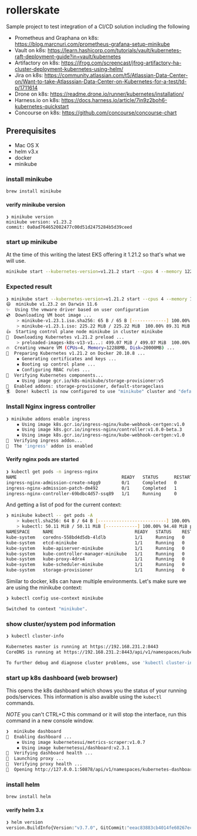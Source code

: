# rollerskate

Sample project to test integration of a CI/CD solution including the following

* Prometheus and Graphana on k8s: https://blog.marcnuri.com/prometheus-grafana-setup-minikube
* Vault on k8s: https://learn.hashicorp.com/tutorials/vault/kubernetes-raft-deployment-guide?in=vault/kubernetes
* Artifactory on k8s: https://jfrog.com/screencast/jfrog-artifactory-ha-cluster-deployment-kubernetes-using-helm/
* Jira on k8s: https://community.atlassian.com/t5/Atlassian-Data-Center-on/Want-to-take-Atlasssian-Data-Center-on-Kubernetes-for-a-test/td-p/1711614
* Drone on k8s: https://readme.drone.io/runner/kubernetes/installation/
* Harness.io on k8s: https://docs.harness.io/article/7in9z2boh6-kubernetes-quickstart
* Concourse on k8s: https://github.com/concourse/concourse-chart

## Prerequisites

* Mac OS X
* helm v3.x
* docker
* minikube

### install minikube

```bash
brew install minikube
```

#### verify minikube version

```
❯ minikube version
minikube version: v1.23.2
commit: 0a0ad764652082477c00d51d2475284b5d39ceed
```

### start up minikube

At the time of this writing the latest EKS offering it 1.21.2 so that's what we will use.

```bash
minikube start --kubernetes-version=v1.21.2 start --cpus 4 --memory 12288 --driver=vmware
```

### Expected result

```bash
❯ minikube start --kubernetes-version=v1.21.2 start --cpus 4 --memory 12288 --driver=vmware
😄  minikube v1.23.2 on Darwin 11.6
✨  Using the vmware driver based on user configuration
💿  Downloading VM boot image ...
    > minikube-v1.23.1.iso.sha256: 65 B / 65 B [-------------] 100.00% ? p/s 0s
    > minikube-v1.23.1.iso: 225.22 MiB / 225.22 MiB  100.00% 89.31 MiB p/s 2.7s
👍  Starting control plane node minikube in cluster minikube
💾  Downloading Kubernetes v1.21.2 preload ...
    > preloaded-images-k8s-v13-v1...: 499.07 MiB / 499.07 MiB  100.00% 82.01 Mi
🔥  Creating vmware VM (CPUs=4, Memory=12288MB, Disk=20000MB) ...
🐳  Preparing Kubernetes v1.21.2 on Docker 20.10.8 ...
    ▪ Generating certificates and keys ...
    ▪ Booting up control plane ...
    ▪ Configuring RBAC rules ...
🔎  Verifying Kubernetes components...
    ▪ Using image gcr.io/k8s-minikube/storage-provisioner:v5
🌟  Enabled addons: storage-provisioner, default-storageclass
🏄  Done! kubectl is now configured to use "minikube" cluster and "default" namespace by default
```

### Install Nginx ingress controller

```bash
❯ minikube addons enable ingress
    ▪ Using image k8s.gcr.io/ingress-nginx/kube-webhook-certgen:v1.0
    ▪ Using image k8s.gcr.io/ingress-nginx/controller:v1.0.0-beta.3
    ▪ Using image k8s.gcr.io/ingress-nginx/kube-webhook-certgen:v1.0
🔎  Verifying ingress addon...
🌟  The 'ingress' addon is enabled
```

#### Verify nginx pods are started

```bash
❯ kubectl get pods -n ingress-nginx
NAME                                        READY   STATUS      RESTARTS   AGE
ingress-nginx-admission-create-n4gg9        0/1     Completed   0          3m30s
ingress-nginx-admission-patch-dm492         0/1     Completed   1          3m30s
ingress-nginx-controller-69bdbc4d57-ssq89   1/1     Running     0          3m31s
```

And getting a list of pod for the current context:

```bash
❯ minikube kubectl -- get pods -A
    > kubectl.sha256: 64 B / 64 B [--------------------------] 100.00% ? p/s 0s
    > kubectl: 50.11 MiB / 50.11 MiB [------------] 100.00% 94.48 MiB p/s 700ms
NAMESPACE     NAME                               READY   STATUS    RESTARTS   AGE
kube-system   coredns-558bd4d5db-4ldlb           1/1     Running   0          23m
kube-system   etcd-minikube                      1/1     Running   0          23m
kube-system   kube-apiserver-minikube            1/1     Running   0          23m
kube-system   kube-controller-manager-minikube   1/1     Running   0          23m
kube-system   kube-proxy-4drx4                   1/1     Running   0          23m
kube-system   kube-scheduler-minikube            1/1     Running   0          23m
kube-system   storage-provisioner                1/1     Running   0          23m
```

Similar to docker, k8s can have multiple environments. Let's make sure we are using the minikube context:

```bash
❯ kubectl config use-context minikube

Switched to context "minikube".
```

### show cluster/system pod information

```bash
❯ kubectl cluster-info

Kubernetes master is running at https://192.168.231.2:8443
CoreDNS is running at https://192.168.231.2:8443/api/v1/namespaces/kube-system/services/kube-dns:dns/proxy

To further debug and diagnose cluster problems, use 'kubectl cluster-info dump'.
```

### start up k8s dashboard (web browser)

This opens the k8s dashboard which shows you the status of your running pods/services. This information is also avaible using the `kubectl` commands.

*NOTE* you can't CTRL+C this command or it  will stop the interface, run this command in a new console window.

```bash
❯  minikube dashboard
🔌  Enabling dashboard ...
    ▪ Using image kubernetesui/metrics-scraper:v1.0.7
    ▪ Using image kubernetesui/dashboard:v2.3.1
🤔  Verifying dashboard health ...
🚀  Launching proxy ...
🤔  Verifying proxy health ...
🎉  Opening http://127.0.0.1:50878/api/v1/namespaces/kubernetes-dashboard/services/http:kubernetes-dashboard:/proxy/ in your default browser...
```

### install helm

```bash
brew install helm
```

#### verify helm 3.x

```bash
❯ helm version
version.BuildInfo{Version:"v3.7.0", GitCommit:"eeac83883cb4014fe60267ec6373570374ce770b", GitTreeState:"clean", GoVersion:"go1.17"}
```
